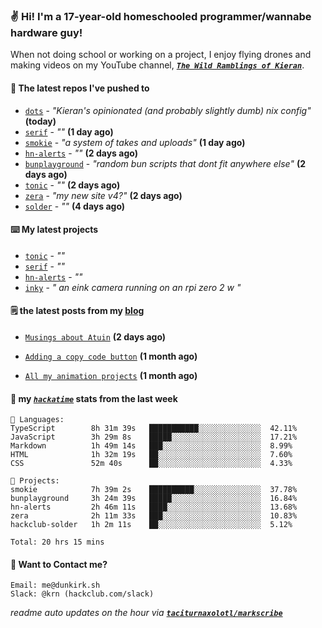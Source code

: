 ### ✌️ Hi! I'm a 17-year-old homeschooled programmer/wannabe hardware guy!

When not doing school or working on a project, I enjoy flying drones and making videos on my YouTube channel, [**_`The Wild Ramblings of Kieran`_**](https://youtube.com/@kieran.rambles).

#### 👷 The latest repos I've pushed to

- [`dots`](https://github.com/taciturnaxolotl/dots) - _"Kieran's opinionated (and probably slightly dumb) nix config"_ **(today)**
- [`serif`](https://github.com/taciturnaxolotl/serif) - _""_ **(1 day ago)**
- [`smokie`](https://github.com/taciturnaxolotl/smokie) - _"a system of takes and uploads"_ **(1 day ago)**
- [`hn-alerts`](https://github.com/taciturnaxolotl/hn-alerts) - _""_ **(2 days ago)**
- [`bunplayground`](https://github.com/taciturnaxolotl/bunplayground) - _"random bun scripts that dont fit anywhere else"_ **(2 days ago)**
- [`tonic`](https://github.com/taciturnaxolotl/tonic) - _""_ **(2 days ago)**
- [`zera`](https://github.com/taciturnaxolotl/zera) - _"my new site v4?"_ **(2 days ago)**
- [`solder`](https://github.com/hackclub/solder) - _""_ **(4 days ago)**

#### ⌨️ My latest projects

- [`tonic`](https://github.com/taciturnaxolotl/tonic) - _""_
- [`serif`](https://github.com/taciturnaxolotl/serif) - _""_
- [`hn-alerts`](https://github.com/taciturnaxolotl/hn-alerts) - _""_
- [`inky`](https://github.com/taciturnaxolotl/inky) - _" an eink camera running on an rpi zero 2 w "_

#### 🗒️ the latest posts from my [blog](https://dunkirk.sh)

- [`Musings about Atuin`](https://dunkirk.sh/blog/atuin/) **(2 days ago)**

- [`Adding a copy code button`](https://dunkirk.sh/blog/adding-a-copy-button/) **(1 month ago)**

- [`All my animation projects`](https://dunkirk.sh/blog/my-animations/) **(1 month ago)**



#### 📡 my [_`hackatime`_](https://waka.hackclub.com) stats from the last week

```text
💾 Languages:
TypeScript        8h 31m 39s   ███████████░░░░░░░░░░░░░░  42.11%
JavaScript        3h 29m 8s    █████░░░░░░░░░░░░░░░░░░░░  17.21%
Markdown          1h 49m 14s   ███░░░░░░░░░░░░░░░░░░░░░░  8.99%
HTML              1h 32m 19s   ██░░░░░░░░░░░░░░░░░░░░░░░  7.60%
CSS               52m 40s      ██░░░░░░░░░░░░░░░░░░░░░░░  4.33%

💼 Projects:
smokie            7h 39m 2s    ██████████░░░░░░░░░░░░░░░  37.78%
bunplayground     3h 24m 39s   █████░░░░░░░░░░░░░░░░░░░░  16.84%
hn-alerts         2h 46m 11s   ████░░░░░░░░░░░░░░░░░░░░░  13.68%
zera              2h 11m 33s   ███░░░░░░░░░░░░░░░░░░░░░░  10.83%
hackclub-solder   1h 2m 11s    ██░░░░░░░░░░░░░░░░░░░░░░░  5.12%

Total: 20 hrs 15 mins
```

#### 📮 Want to Contact me?

```text
Email: me@dunkirk.sh
Slack: @krn (hackclub.com/slack)
```

_readme auto updates on the hour via [**`taciturnaxolotl/markscribe`**](https://github.com/taciturnaxolotl/markscribe)_
